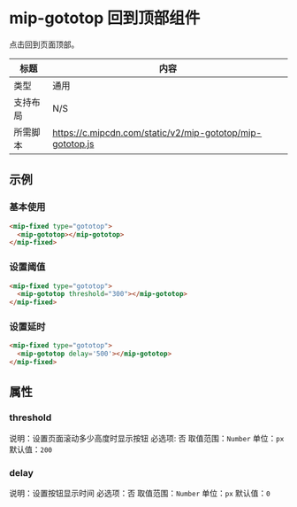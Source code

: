 # mip-gototop 回到顶部组件

点击回到页面顶部。

| 标题     | 内容                                                      |
| -------- | --------------------------------------------------------- |
| 类型     | 通用                                                      |
| 支持布局 | N/S                                                       |
| 所需脚本 | https://c.mipcdn.com/static/v2/mip-gototop/mip-gototop.js |

## 示例

### 基本使用

```html
<mip-fixed type="gototop">
  <mip-gototop></mip-gototop>
</mip-fixed>
```

### 设置阈值

```html
<mip-fixed type="gototop">
  <mip-gototop threshold="300"></mip-gototop>
</mip-fixed>
```

### 设置延时

```html
<mip-fixed type="gototop">
  <mip-gototop delay='500'></mip-gototop>
</mip-fixed>
```

## 属性

### threshold

说明：设置页面滚动多少高度时显示按钮
必选项: 否
取值范围：`Number`
单位：`px`
默认值：`200`

### delay

说明：设置按钮显示时间
必选项：否
取值范围：`Number`
单位：`px`
默认值：`0`